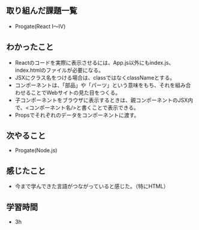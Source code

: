 ## 取り組んだ課題一覧
- Progate(React Ⅰ～Ⅳ)
## わかったこと
- Reactのコードを実際に表示させるには、App.js以外にもindex.js、index.htmlのファイルが必要になる。
- JSXにクラス名をつける場合は、classではなくclassNameとする。
- コンポーネントは、「部品」や「パーツ」という意味をもち、それを組み合わせることでWebサイトの見た目をつくる。
- 子コンポーネントをブラウザに表示するときは、親コンポーネントのJSX内で、<コンポーネント名/>と書くことで表示できる。
- Propsでそれぞれのデータをコンポーネントに渡す。
## 次やること
- Progate(Node.js)
## 感じたこと
- 今まで学んできた言語がつながっていると感じた。（特にHTML）
## 学習時間
- 3h

